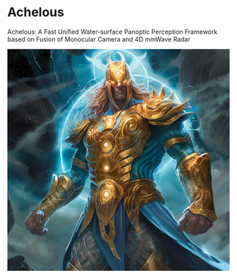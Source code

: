 # Achelous
Achelous: A Fast Unified Water-surface Panoptic Perception Framework based on Fusion of Monocular Camera and 4D mmWave Radar

![Image text](icons/Achelous.png)
